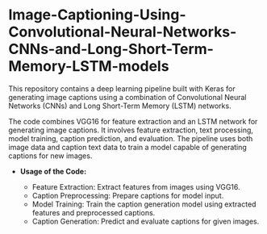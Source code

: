 # Image-Captioning-Using-Convolutional-Neural-Networks-CNNs-and-Long-Short-Term-Memory-LSTM-models
This repository contains a deep learning pipeline built with Keras for generating image captions using a combination of Convolutional Neural Networks (CNNs) and Long Short-Term Memory (LSTM) networks.

The code combines VGG16 for feature extraction and an LSTM network for generating image captions. It involves feature extraction, text processing, model training, caption prediction, and evaluation. The pipeline uses both image data and caption text data to train a model capable of generating captions for new images.

- **Usage of the Code:**

  - Feature Extraction: Extract features from images using VGG16.
  - Caption Preprocessing: Prepare captions for model input.
  - Model Training: Train the caption generation model using extracted features and preprocessed captions.
  - Caption Generation: Predict and evaluate captions for given images.
